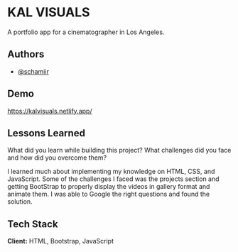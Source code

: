 # KAL VISUALS

A portfolio app for a cinematographer in Los Angeles.


## Authors

- [@schamiir](https://www.github.com/schamiir)


## Demo

https://kalvisuals.netlify.app/


## Lessons Learned

What did you learn while building this project? What challenges did you face and how did you overcome them?

I learned much about  implementing my knowledge on HTML, CSS, and JavaScript. Some of the challenges I faced was the projects section and getting BootStrap to properly display the videos in gallery format and animate them. I was able to Google the right questions and found the solution.
## Tech Stack

**Client:** HTML, Bootstrap, JavaScript
